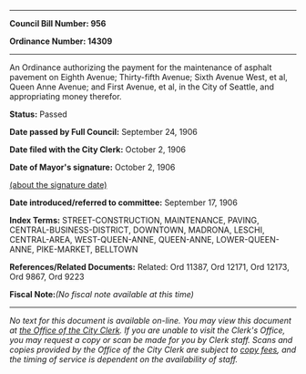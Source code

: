 

********

**Council Bill Number: 956**
   
**Ordinance Number: 14309**
********

 An Ordinance authorizing the payment for the maintenance of asphalt pavement on Eighth Avenue; Thirty-fifth Avenue; Sixth Avenue West, et al, Queen Anne Avenue; and First Avenue, et al, in the City of Seattle, and appropriating money therefor.

**Status:** Passed
   
**Date passed by Full Council:** September 24, 1906
   
**Date filed with the City Clerk:** October 2, 1906
   
**Date of Mayor's signature:** October 2, 1906
   
[(about the signature date)](/~public/approvaldate.htm)
   
   
   
**Date introduced/referred to committee:** September 17, 1906
   
   
**Index Terms:** STREET-CONSTRUCTION, MAINTENANCE, PAVING, CENTRAL-BUSINESS-DISTRICT, DOWNTOWN, MADRONA, LESCHI, CENTRAL-AREA, WEST-QUEEN-ANNE, QUEEN-ANNE, LOWER-QUEEN-ANNE, PIKE-MARKET, BELLTOWN

**References/Related Documents:** Related: Ord 11387, Ord 12171, Ord 12173, Ord 9867, Ord 9223

**Fiscal Note:**_(No fiscal note available at this time)_
********

_No text for this document is available on-line. You may view this document at [the Office of the City Clerk](http://www.seattle.gov/leg/clerk/contactUs.htm). If you are unable to visit the Clerk's Office, you may request a copy or scan be made for you by Clerk staff. Scans and copies provided by the Office of the City Clerk are subject to [copy fees](http://clerk.seattle.gov/~public/clerkfees.htm), and the timing of service is dependent on the availability of staff._

